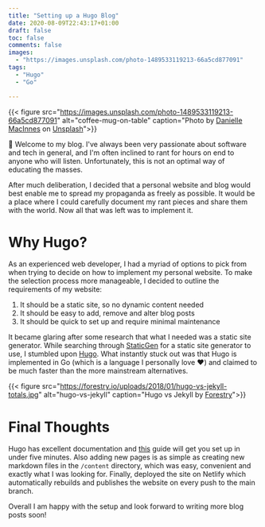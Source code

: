 ```yaml
---
title: "Setting up a Hugo Blog"
date: 2020-08-09T22:43:17+01:00
draft: false
toc: false
comments: false
images:
  - "https://images.unsplash.com/photo-1489533119213-66a5cd877091"
tags:
  - "Hugo"
  - "Go"

---
```


{{< figure src="https://images.unsplash.com/photo-1489533119213-66a5cd877091" alt="coffee-mug-on-table" caption="Photo by [Danielle MacInnes](https://unsplash.com/@dsmacinnes?utm_source=unsplash&amp;utm_medium=referral&amp;utm_content=creditCopyText) on [Unsplash](https://unsplash.com/s/photos/start?utm_source=unsplash&amp;utm_medium=referral&amp;utm_content=creditCopyText)">}}

:wave: Welcome to my blog. I've always been very passionate about software and tech in general, and I'm often inclined to rant for hours on end to anyone who will listen. Unfortunately, this is not an optimal way of educating the masses. 

After much deliberation, I decided that a personal website and blog would best enable me to spread my propaganda as freely as possible. It would be a place where I could carefully document my rant pieces and share them with the world. Now all that was left was to implement it.

# Why Hugo?

As an experienced web developer, I had a myriad of options to pick from when trying to decide on how to implement my personal website. To make the selection process more manageable, I decided to outline the requirements of my website:

1. It should be a static site, so no dynamic content needed
2. It should be easy to add, remove and alter blog posts
3. It should be quick to set up and require minimal maintenance

It became glaring after some research that what I needed was a static site generator. While searching through [StaticGen](https://www.staticgen.com/) for a static site generator to use, I stumbled upon [Hugo](https://gohugo.io/). What instantly stuck out was that Hugo is implemented in Go (which is a language I personally love :heart:) and claimed to be much faster than the more mainstream alternatives.

{{< figure src="https://forestry.io/uploads/2018/01/hugo-vs-jekyll-totals.jpg" alt="hugo-vs-jekyll" caption="Hugo vs Jekyll by [Forestry](https://forestry.io/blog/hugo-vs-jekyll-benchmark/#a-clear-winner)">}}

# Final Thoughts

Hugo has excellent documentation and [this](https://gohugo.io/getting-started/quick-start/) guide will get you set up in under five minutes. Also adding new pages is as simple as creating new markdown files in the `/content` directory, which was easy, convenient and exactly what I was looking for. Finally, deployed the site on Netlify which automatically rebuilds and publishes the website on every push to the main branch.

Overall I am happy with the setup and look forward to writing more blog posts soon! 
